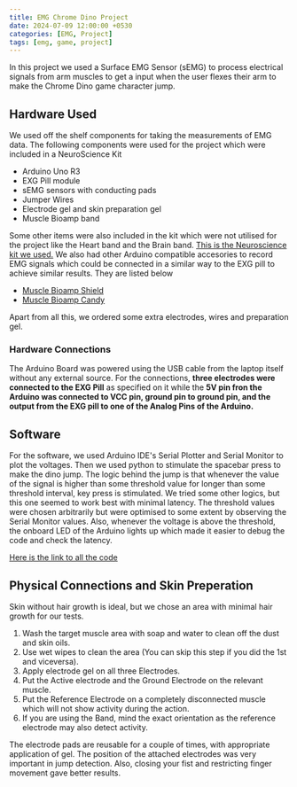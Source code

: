```yaml
---
title: EMG Chrome Dino Project
date: 2024-07-09 12:00:00 +0530
categories: [EMG, Project]
tags: [emg, game, project]
---
```


In this project we used a Surface EMG Sensor (sEMG) to process electrical signals from arm muscles to get a input when the user flexes their arm to make the Chrome Dino game character jump.

## Hardware Used

We used off the shelf components for taking the measurements of EMG data. The following components were used for the project which were included in a NeuroScience Kit

- Arduino Uno R3
- EXG Pill module
- sEMG sensors with conducting pads
- Jumper Wires
- Electrode gel and skin preparation gel
- Muscle Bioamp band

Some other items were also included in the kit which were not utilised for the project like the Heart band and the Brain band.
[This is the Neuroscience kit we used.](https://store.upsidedownlabs.tech/product/diy-neuroscience-kit-basic/)
We also had other Arduino compatible accesories to record EMG signals which could be connected in a similar way to the EXG pill to achieve similar results. They are listed below

- [Muscle Bioamp Shield](https://store.upsidedownlabs.tech/product/muscle-bioamp-shield-v0-3/)
- [Muscle Bioamp Candy](https://store.upsidedownlabs.tech/product/muscle-bioamp-candy/)

Apart from all this, we ordered some extra electrodes, wires and preparation gel.

### Hardware Connections

The Arduino Board was powered using the USB cable from the laptop itself without any external source. For the connections, **three electrodes were connected to the EXG Pill** as specified on it while the **5V pin fron the Arduino was connected to  VCC pin, ground pin to ground pin, and the output from the EXG pill to one of the Analog Pins of the Arduino.**

## Software

For the software, we used Arduino IDE's Serial Plotter and Serial Monitor to plot the voltages. Then we used python to stimulate the spacebar press to make the dino jump. The logic behind the jump is that whenever the value of the signal is higher than some threshold value for longer than some threshold interval, key press is stimulated. We tried some other logics, but this one seemed to work best with minimal latency. The threshold values were chosen arbitrarily but were optimised to some extent by observing the Serial Monitor values. Also, whenever the voltage is above the threshold, the onboard LED of the Arduino lights up which made it easier to debug the code and check the latency.

[Here is the link to all the code](https://github.com/BITS-Pilani-Neurotech-Lab/bits-pilani-neurotech-lab.github.io)

## Physical Connections and Skin Preperation

Skin without hair growth is ideal, but we chose an area with minimal hair growth for our tests.

1. Wash the target muscle area with soap and water to clean off the dust and skin oils.
2. Use wet wipes to clean the area (You can skip this step if you did the 1st and viceversa).
3. Apply electrode gel on all three Electrodes.
4. Put the Active electrode and the Ground Electrode on the relevant muscle.
5. Put the Reference Electrode on a completely disconnected muscle which will not show activity during the action.
6. If you are using the Band, mind the exact orientation as the reference electrode may also detect activity.

The electrode pads are reusable for a couple of times, with appropriate application of gel. The position of the attached electrodes was very important in jump detection. Also, closing your fist and restricting finger movement gave better results.
